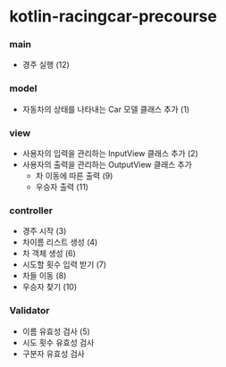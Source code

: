 # kotlin-racingcar-precourse

### main
- 경주 실행 (12)

### model
- 자동차의 상태를 나타내는 Car 모델 클래스 추가 (1)

### view
- 사용자의 입력을 관리하는 InputView 클래스 추가 (2)
- 사용자의 출력을 관리하는 OutputView 클래스 추가
  - 차 이동에 따른 출력 (9)
  - 우승자 출력 (11)

### controller
- 경주 시작 (3)
- 차이름 리스트 생성 (4)
- 차 객체 생성 (6)
- 시도할 횟수 입력 받기 (7)
- 차들 이동 (8)
- 우승자 찾기 (10)

### Validator
- 이름 유효성 검사 (5)
- 시도 횟수 유효성 검사
- 구분자 유효성 검사